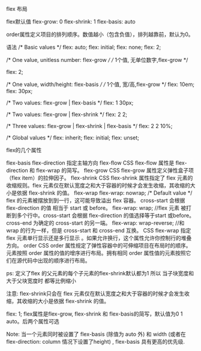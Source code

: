 flex 布局

flex默认值 flex-grow: 0 flex-shrink: 1 flex-basis: auto

order属性定义项目的排列顺序。数值越小（包含负值），排列越靠前，默认为0。

语法
/* Basic values */
flex: auto;
flex: initial;
flex: none;
flex: 2;

/* One value, unitless number: flex-grow */
/* 1个值, 无单位数字,flex-grow */
<!-- 一个无单位数(<number>): 
它会被当作flex:<number> 1 0; <flex-shrink>的值被假定为1，然后<flex-basis> 的值被假定为0 -->
flex: 2;

/* One value, width/height: flex-basis */
/* 1个值, 宽/高,flex-grow */
flex: 10em;
flex: 30px;

/* Two values: flex-grow | flex-basis */
flex: 1 30px;

/* Two values: flex-grow | flex-shrink */
flex: 2 2;

/* Three values: flex-grow | flex-shrink | flex-basis */
flex: 2 2 10%;

/* Global values */
flex: inherit;
flex: initial;
flex: unset;

flex的几个属性

flex-basis
flex-direction
    指定主轴方向
flex-flow 
    CSS flex-flow 属性是 flex-direction 和 flex-wrap 的简写。
flex-grow
    CSS flex-grow 属性定义弹性盒子项（flex item）的拉伸因子。
flex-shrink
    CSS flex-shrink 属性指定了 flex 元素的收缩规则。flex 元素仅在默认宽度之和大于容器的时候才会发生收缩，其收缩的大小是依据 flex-shrink 的值。
flex-wrap
    flex-wrap: nowrap;  /* Default value */ flex 的元素被摆放到到一行，这可能导致溢出 flex 容器。 cross-start  会根据 flex-direction 的值 相当于 start 或 before。
    flex-wrap: wrap; //flex 元素 被打断到多个行中。cross-start 会根据 flex-direction 的值选择等于start 或before。cross-end 为确定的 cross-start 的另一端。
    flex-wrap: wrap-reverse; //和 wrap 的行为一样，但是 cross-start 和 cross-end 互换。
    CSS flex-wrap 指定 flex 元素单行显示还是多行显示 。如果允许换行，这个属性允许你控制行的堆叠方向。
order
    CSS order 属性规定了弹性容器中的可伸缩项目在布局时的顺序。元素按照 order 属性的值的增序进行布局。拥有相同 order 属性值的元素按照它们在源代码中出现的顺序进行布局。

ps:
    定义了flex 的父元素的每个子元素的flex-shrink默认都为1
    所以 当子块宽度和大于父块宽度时 都等比例缩小

注意: flex-shrink只会在 flex 元素仅在默认宽度之和大于容器的时候才会发生收缩，其收缩的大小是依据 flex-shrink 的值。


flex: 1;
flex属性是flex-grow, flex-shrink 和 flex-basis的简写，默认值为0 1 auto。后两个属性可选

Note: 当一个元素同时被设置了 flex-basis (除值为 auto 外) 和 width (或者在 flex-direction: column 情况下设置了height) , flex-basis 具有更高的优先级.
